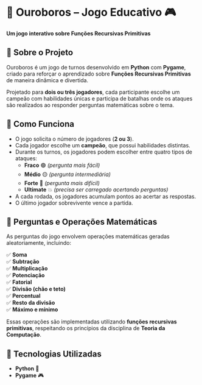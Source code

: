 # 🐍 Ouroboros – Jogo Educativo 🎮  

**Um jogo interativo sobre Funções Recursivas Primitivas**  

## 📌 Sobre o Projeto  

Ouroboros é um jogo de turnos desenvolvido em **Python** com **Pygame**, criado para reforçar o aprendizado sobre **Funções Recursivas Primitivas** de maneira dinâmica e divertida.  

Projetado para **dois ou três jogadores**, cada participante escolhe um campeão com habilidades únicas e participa de batalhas onde os ataques são realizados ao responder perguntas matemáticas sobre o tema.  

## 🎯 Como Funciona  

- O jogo solicita o número de jogadores (**2 ou 3**).  
- Cada jogador escolhe um **campeão**, que possui habilidades distintas.  
- Durante os turnos, os jogadores podem escolher entre quatro tipos de ataques:  
  - **Fraco** 🟢 *(pergunta mais fácil)*  
  - **Médio** 🟡 *(pergunta intermediária)*  
  - **Forte** 🔴 *(pergunta mais difícil)*  
  - **Ultimate** 💥 *(precisa ser carregado acertando perguntas)*  
- A cada rodada, os jogadores acumulam pontos ao acertar as respostas.  
- O último jogador sobrevivente vence a partida.  

## 🧮 Perguntas e Operações Matemáticas  

As perguntas do jogo envolvem operações matemáticas geradas aleatoriamente, incluindo:  

✅ **Soma**  
✅ **Subtração**  
✅ **Multiplicação**  
✅ **Potenciação**  
✅ **Fatorial**  
✅ **Divisão (chão e teto)**  
✅ **Percentual**  
✅ **Resto da divisão**  
✅ **Máximo e mínimo**  

Essas operações são implementadas utilizando **funções recursivas primitivas**, respeitando os princípios da disciplina de **Teoria da Computação**.  

## 🔧 Tecnologias Utilizadas  

- **Python** 🐍  
- **Pygame** 🎮  
